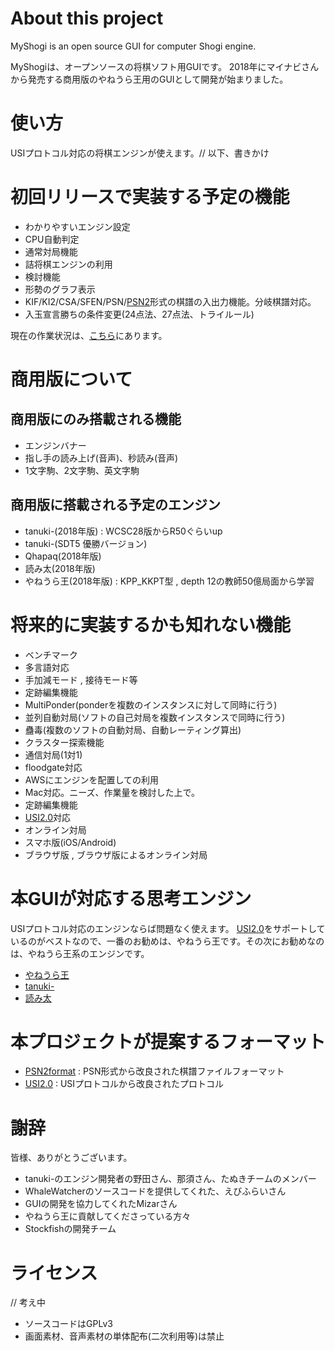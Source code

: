 ﻿
# About this project

MyShogi is an open source GUI for computer Shogi engine.

MyShogiは、オープンソースの将棋ソフト用GUIです。
2018年にマイナビさんから発売する商用版のやねうら王用のGUIとして開発が始まりました。

# 使い方

USIプロトコル対応の将棋エンジンが使えます。// 以下、書きかけ

# 初回リリースで実装する予定の機能

- わかりやすいエンジン設定
- CPU自動判定
- 通常対局機能
- 詰将棋エンジンの利用
- 検討機能
- 形勢のグラフ表示
- KIF/KI2/CSA/SFEN/PSN/[PSN2](MyShogi/docs/PSN2format.md)形式の棋譜の入出力機能。分岐棋譜対応。
- 入玉宣言勝ちの条件変更(24点法、27点法、トライルール)

現在の作業状況は、[こちら](MyShogi/docs/progress.md)にあります。

# 商用版について

## 商用版にのみ搭載される機能

- エンジンバナー
- 指し手の読み上げ(音声)、秒読み(音声)
- 1文字駒、2文字駒、英文字駒

## 商用版に搭載される予定のエンジン

- tanuki-(2018年版) : WCSC28版からR50ぐらいup
- tanuki-(SDT5 優勝バージョン)
- Qhapaq(2018年版)
- 読み太(2018年版)
- やねうら王(2018年版) : KPP_KKPT型 , depth 12の教師50億局面から学習

# 将来的に実装するかも知れない機能

- ベンチマーク
- 多言語対応
- 手加減モード , 接待モード等
- 定跡編集機能
- MultiPonder(ponderを複数のインスタンスに対して同時に行う)
- 並列自動対局(ソフトの自己対局を複数インスタンスで同時に行う)
- 蠱毒(複数のソフトの自動対局、自動レーティング算出)
- クラスター探索機能
- 通信対局(1対1)
- floodgate対応
- AWSにエンジンを配置しての利用
- Mac対応。ニーズ、作業量を検討した上で。
- 定跡編集機能
- [USI2.0](MyShogi/docs/USI2.0.md)対応
- オンライン対局
- スマホ版(iOS/Android)
- ブラウザ版 , ブラウザ版によるオンライン対局

# 本GUIが対応する思考エンジン

USIプロトコル対応のエンジンならば問題なく使えます。
[USI2.0](MyShogi/docs/USI2.0.md)をサポートしているのがベストなので、一番のお勧めは、やねうら王です。その次にお勧めなのは、やねうら王系のエンジンです。

- [やねうら王](https://github.com/yaneurao/YaneuraOu)
- [tanuki-](https://github.com/nodchip/tnk-)
- [読み太](https://github.com/TukamotoRyuzo/Yomita)

# 本プロジェクトが提案するフォーマット

- [PSN2format](MyShogi/docs/PSN2format.md) : PSN形式から改良された棋譜ファイルフォーマット
- [USI2.0](MyShogi/docs/USI2.0.md) : USIプロトコルから改良されたプロトコル

# 謝辞

皆様、ありがとうございます。

- tanuki-のエンジン開発者の野田さん、那須さん、たぬきチームのメンバー
- WhaleWatcherのソースコードを提供してくれた、えびふらいさん
- GUIの開発を協力してくれたMizarさん
- やねうら王に貢献してくださっている方々
- Stockfishの開発チーム

# ライセンス

// 考え中

- ソースコードはGPLv3
- 画面素材、音声素材の単体配布(二次利用等)は禁止
